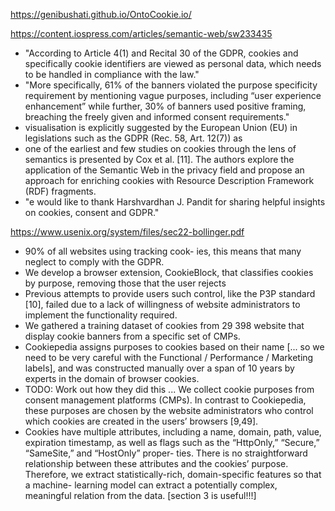 https://genibushati.github.io/OntoCookie.io/

https://content.iospress.com/articles/semantic-web/sw233435
 - "According to Article 4(1) and Recital 30 of the GDPR, cookies and specifically cookie identifiers are viewed as personal data, which needs to be handled in compliance with the law."
 - "More specifically, 61% of the banners violated the purpose specificity requirement by mentioning vague purposes, including “user experience enhancement” while further, 30% of banners used positive framing, breaching the freely given and informed consent requirements."
 - visualisation is explicitly suggested by the European Union
(EU) in legislations such as the GDPR (Rec. 58, Art. 12(7)) as
 - one of the earliest and few studies on cookies through the lens of semantics is presented by Cox et al. [11]. The
authors explore the application of the Semantic Web in the privacy field and propose an approach for enriching
cookies with Resource Description Framework (RDF) fragments. 
 - "e would like to thank Harshvardhan J. Pandit for sharing
helpful insights on cookies, consent and GDPR."

https://www.usenix.org/system/files/sec22-bollinger.pdf
 -  90% of all websites using tracking cook-
ies, this means that many neglect to comply with the GDPR.
 - We develop a browser extension, CookieBlock,
that classifies cookies by purpose, removing those that the user rejects
 - Previous attempts to provide users such control,
like the P3P standard [10], failed due to a lack of willingness of website administrators to implement the functionality required.
 - We gathered a training dataset of cookies from 29 398 website that display cookie banners from a specific set of CMPs.
 - Cookiepedia assigns purposes to cookies based on their name [... so we need to be very careful with the Functional / Performance / Marketing labels], and was constructed
manually over a span of 10 years by experts in the domain
of browser cookies.
 - TODO: Work out how they did this ... We collect cookie purposes from consent management platforms (CMPs). In contrast to Cookiepedia, these purposes are chosen by the website administrators who control which
cookies are created in the users’ browsers [9,49].
 - Cookies have multiple attributes, including a name, domain,
path, value, expiration timestamp, as well as flags such as the
“HttpOnly,” “Secure,” “SameSite,” and “HostOnly” proper-
ties. There is no straightforward relationship between these
attributes and the cookies’ purpose. Therefore, we extract
statistically-rich, domain-specific features so that a machine-
learning model can extract a potentially complex, meaningful
relation from the data. [section 3 is useful!!!]